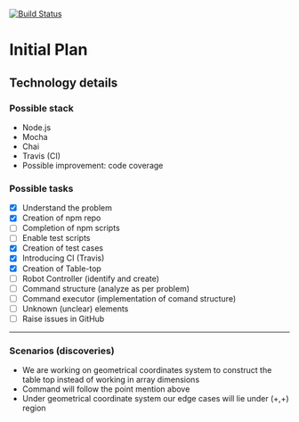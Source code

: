 [![Build Status](https://travis-ci.org/mianusmankhalid/toy-robot.svg?branch=master)](https://travis-ci.org/mianusmankhalid/toy-robot)

# Initial Plan

## Technology details

### Possible stack
- Node.js
- Mocha
- Chai
- Travis (CI)
- Possible improvement: code coverage

### Possible tasks
- [x] Understand the problem
- [x] Creation of npm repo
- [ ] Completion of npm scripts
- [ ] Enable test scripts
- [x] Creation of test cases
- [x] Introducing CI (Travis)
- [x] Creation of Table-top
- [ ] Robot Controller (identify and create)
- [ ] Command structure (analyze as per problem)
- [ ] Command executor (implementation of comand structure)
- [ ] Unknown (unclear) elements
- [ ] Raise issues in GitHub

---

### Scenarios (discoveries)
- We are working on geometrical coordinates system to construct the table top instead of working in array dimensions
- Command will follow the point mention above
- Under geometrical coordinate system our edge cases will lie under (+,+) region